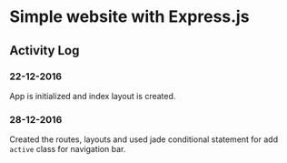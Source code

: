 # Simple website with Express.js

## Activity Log

###  22-12-2016
App is initialized and index layout is created.

###  28-12-2016
Created the routes, layouts and used jade conditional statement for add `active` class for navigation bar.

